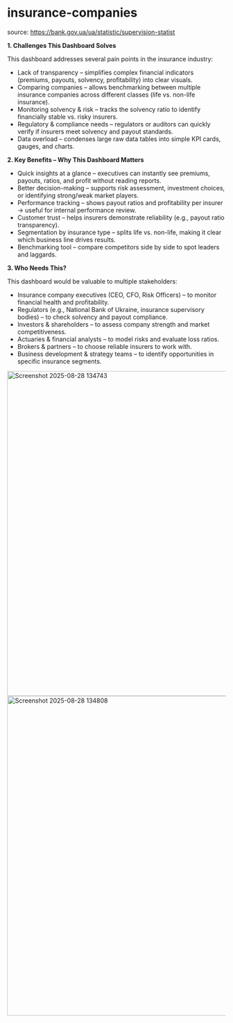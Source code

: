 # insurance-companies

source: https://bank.gov.ua/ua/statistic/supervision-statist


**1. Challenges This Dashboard Solves**

This dashboard addresses several pain points in the insurance industry:
- Lack of transparency – simplifies complex financial indicators (premiums, payouts, solvency, profitability) into clear visuals.
- Comparing companies – allows benchmarking between multiple insurance companies across different classes (life vs. non-life insurance).
- Monitoring solvency & risk – tracks the solvency ratio to identify financially stable vs. risky insurers.
- Regulatory & compliance needs – regulators or auditors can quickly verify if insurers meet solvency and payout standards.
- Data overload – condenses large raw data tables into simple KPI cards, gauges, and charts.

**2. Key Benefits – Why This Dashboard Matters**

- Quick insights at a glance – executives can instantly see premiums, payouts, ratios, and profit without reading reports.
- Better decision-making – supports risk assessment, investment choices, or identifying strong/weak market players.
- Performance tracking – shows payout ratios and profitability per insurer → useful for internal performance review.
- Customer trust – helps insurers demonstrate reliability (e.g., payout ratio transparency).
- Segmentation by insurance type – splits life vs. non-life, making it clear which business line drives results.
- Benchmarking tool – compare competitors side by side to spot leaders and laggards.

**3. Who Needs This?**

This dashboard would be valuable to multiple stakeholders:
- Insurance company executives (CEO, CFO, Risk Officers) – to monitor financial health and profitability.
- Regulators (e.g., National Bank of Ukraine, insurance supervisory bodies) – to check solvency and payout compliance.
- Investors & shareholders – to assess company strength and market competitiveness.
- Actuaries & financial analysts – to model risks and evaluate loss ratios.
- Brokers & partners – to choose reliable insurers to work with.
- Business development & strategy teams – to identify opportunities in specific insurance segments.


<img width="1345" height="748" alt="Screenshot 2025-08-28 134743" src="https://github.com/user-attachments/assets/2a59e50e-c535-4afa-8388-78767554a047" />

<img width="1315" height="736" alt="Screenshot 2025-08-28 134808" src="https://github.com/user-attachments/assets/51c0f428-4a8a-403f-acf0-c7671be16e49" />

